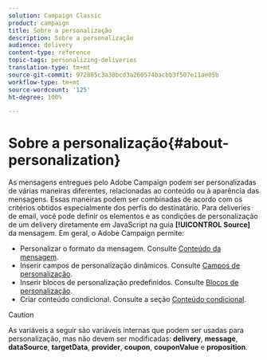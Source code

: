 ```yaml
---
solution: Campaign Classic
product: campaign
title: Sobre a personalização
description: Sobre a personalização
audience: delivery
content-type: reference
topic-tags: personalizing-deliveries
translation-type: tm+mt
source-git-commit: 972885c3a38bcd3a260574bacbb3f507e11ae05b
workflow-type: tm+mt
source-wordcount: '125'
ht-degree: 100%

---
```



# Sobre a personalização{#about-personalization}

As mensagens entregues pelo Adobe Campaign podem ser personalizadas de várias maneiras diferentes, relacionadas ao conteúdo ou à aparência das mensagens. Essas maneiras podem ser combinadas de acordo com os critérios obtidos especialmente dos perfis do destinatário. Para deliveries de email, você pode definir os elementos e as condições de personalização de um delivery diretamente em JavaScript na guia **[!UICONTROL Source]** da mensagem. Em geral, o Adobe Campaign permite:

* Personalizar o formato da mensagem. Consulte [Conteúdo da mensagem](../../delivery/using/defining-the-email-content.md#message-content).
* Inserir campos de personalização dinâmicos. Consulte [Campos de personalização](../../delivery/using/personalization-fields.md).
* Inserir blocos de personalização predefinidos. Consulte [Blocos de personalização](../../delivery/using/personalization-blocks.md).
* Criar conteúdo condicional. Consulte a seção [Conteúdo condicional](../../delivery/using/conditional-content.md).

>[!CAUTION]
>
>As variáveis a seguir são variáveis internas que podem ser usadas para personalização, mas não devem ser modificadas: **delivery**, **message**, **dataSource**, **targetData**, **provider**, **coupon**, **couponValue** e **proposition**.
